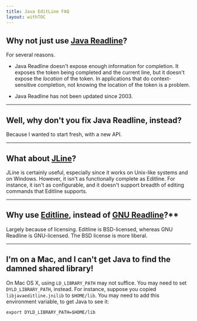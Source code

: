 ```yaml
---
title: Java EditLine FAQ
layout: withTOC
---
```


## Why not just use [Java Readline][javareadline]?

For several reasons.

* Java Readline doesn't expose enough information for completion. It exposes
  the token being completed and the current line, but it doesn't expose the
  *location* of the token. In applications that do context-sensitive
  completion, not knowing the location of the token is a problem.

* Java Readline has not been updated since 2003.

---

## Well, why don't you fix Java Readline, instead?

Because I wanted to start fresh, with a new API.

---

## What about [JLine][jline]?

JLine is certainly useful, especially since it works on Unix-like systems
and on Windows. However, it isn't as functionally complete as Editline. For
instance, it isn't as configurable, and it doesn't support breadth of
editing commands that Editline supports.

---

## Why use [Editline][editline], instead of [GNU Readline][readline]?**

Largely because of licensing. Editline is BSD-licensed, whereas GNU
Readline is GNU-licensed. The BSD license is more liberal.

[javareadline]: http://java-readline.sourceforge.net/
[jline]: http://jline.sourceforge.net/
[readline]: http://tiswww.case.edu/php/chet/readline/rltop.html
[editline]: http://www.thrysoee.dk/editline/

---

## I'm on a Mac, and I can't get Java to find the damned shared library!

On Mac OS X, using `LD_LIBRARY_PATH` may not suffice. You may need to set
`DYLD_LIBRARY_PATH`, instead. For instance, suppose you copied 
`libjavaeditline.jnilib` to `$HOME/lib`. You may need to add this environment
variable, to get Java to see it:

    export DYLD_LIBRARY_PATH=$HOME/lib
